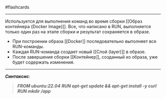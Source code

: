 #flashcards
***
Используется для выполнения команд во время сборки [[Образ контейнера (Docker Image)]]. Все, что написано в RUN, выполняется только один раз на этапе сборки и результат сохраняется в образе.
- При построении образа [[Docker]] последовательно выполняет все RUN-команды.
- Каждая RUN-команда создает новый [[Слой (layer)]] в образе.
- После завершения сборки [[Контейнер]], созданный из образа, уже будет содержать изменения.
***
***Синтаксис***:
>***FROM ubuntu:22.04***
>***RUN apt-get update && apt-get install -y curl***
>***RUN mkdir /app***
<!--SR:!2025-10-27,10,230-->